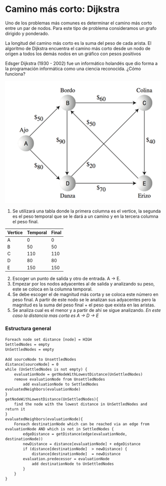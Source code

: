 # Camino más corto: Dijkstra

Uno de los problemas más comunes es determinar el camino más corto entre un par de nodos.
Para este tipo de problema consideramos un grafo dirigido y ponderado.

La longitud del camino más corto es la suma del peso de cada arista.
El algoritmo de Dijkstra encuentra el camino más corto desde un nodo de origen a todos los demás nodos en un gráfico con pesos positivos

Edsger Dijkstra (1930 - 2002) fue un informático holandés que dio forma a la programación informática como una ciencia reconocida.
¿Cómo funciona?

![Dijkstra technique](image-10.png)

1. Se utilizará una tabla donde la primera columna es el vertice, la segunda es el peso temporal que se le dará a un camino y en la tercera columna el peso final. 


| Vertice | Temporal | Final |
|---------|----------|-------|
|   A     |    0     |   0   |
|   B     |   50     |  50   |
|   C     |  110     | 110   |
|   D     |   80     |  80   |
|   E     |  150     | 150   |



2. Escoger un punto de salida y otro de entrada. A -> E.
3. Empezar por los nodos adyacentes al de salida y analizando su peso, este se coloca en la columna temporal.
4. Se debe escoger el de magnitud más corta y se coloca este número en peso final. A partir de este nodo se le analizan sus adyacentes pero la magnitud es la suma del peso final + el peso que exista en las aristas.
5. Se analiza cual es el menor y a partir de ahí se sigue analizando.
*En este caso la distancia mas corta es A -> D -> E*

### Estructura general 

```
Foreach node set distance [node] = HIGH
SettledNodes = empty
UnSettledNodes = empty

Add sourceNode to UnsettledNodes
distance[sourceNode] = 0
while (UnSettledNodes is not empty) {
    evaluationNode = getNodeWithLowestDistance(UnSettledNodes)
    remove evaluationNode from UnsettledNodes
        add evaluationNode to SettledNodes    evaluatedNeighbors(evaluationNode)
}
getNodeWithLowestDistance(UnSettledNodes){  
    find the node with the lowest distance in UnSettledNodes and return it 
}
evaluatedNeighbors(evaluationNode){  
    Foreach destinationNode which can be reached via an edge from evaluationNode AND which is not in SettledNodes {    
        edgeDistance = getDistance(edge(evaluationNode, destinationNode))    
        newDistance = distance[evaluationNode] + edgeDistance    
        if (distance[destinationNode]  > newDistance) {      
            distance[destinationNode]  = newDistance 
        evaluation.predecessor = evaluationNode      
            add destinationNode to UnSettledNodes    
        }  
    }
}
```